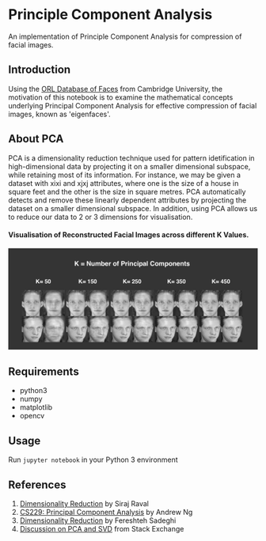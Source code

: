 # Principle Component Analysis
An implementation of Principle Component Analysis for compression of facial images.

## Introduction
Using the [ORL Database of Faces](http://www.cl.cam.ac.uk/research/dtg/attarchive/facedatabase.html) from Cambridge University, the motivation of this notebook is to examine the mathematical concepts underlying Principal Component Analysis for effective compression of facial images, known as 'eigenfaces'.

## About PCA
PCA is a dimensionality reduction technique used for pattern idetification in high-dimensional data by projecting it on a smaller dimensional subspace, while retaining most of its information. For instance, we may be given a dataset with  xixi  and  xjxj  attributes, where one is the size of a house in square feet and the other is the size in square metres. PCA automatically detects and remove these linearly dependent attributes by projecting the dataset on a smaller dimensional subspace. In addition, using PCA allows us to reduce our data to 2 or 3 dimensions for visualisation.

#### Visualisation of Reconstructed Facial Images across different K Values.
![results](images/results.png)

## Requirements
* python3
* numpy
* matplotlib
* opencv

## Usage
Run `jupyter notebook` in your Python 3 environment

## References
1. [Dimensionality Reduction](https://github.com/llSourcell/Dimensionality_Reduction) by Siraj Raval
2. [CS229: Principal Component Analysis](http://cs229.stanford.edu/notes/cs229-notes10.pdf) by Andrew Ng
3. [Dimensionality Reduction](https://www.google.com.sg/url?sa=t&rct=j&q=&esrc=s&source=web&cd=2&cad=rja&uact=8&sqi=2&ved=0ahUKEwi91O-cxJbVAhXKfrwKHcMhDjsQFggqMAE&url=https%3A%2F%2Fcourses.cs.washington.edu%2Fcourses%2Fcsep546%2F16sp%2Fslides%2FPCA_csep546.pdf&usg=AFQjCNHBTWpCQA7w_4Lbq3lutbSrsFjHdw) by Fereshteh Sadeghi
4. [Discussion on PCA and SVD](https://stats.stackexchange.com/questions/134282/relationship-between-svd-and-pca-how-to-use-svd-to-perform-pca) from Stack Exchange